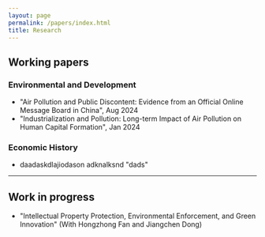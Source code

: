 ```yaml
---
layout: page
permalink: /papers/index.html
title: Research
---
```


## Working papers
### Environmental and Development

- "Air Pollution and Public Discontent: Evidence from an Official Online Message Board in China", Aug 2024
- "Industrialization and Pollution: Long-term Impact of Air Pollution on Human Capital Formation", Jan 2024

### Economic History
- daadaskdlajiodason adknalksnd "dads" 
---

## Work in progress


- "Intellectual Property Protection, Environmental Enforcement, and Green Innovation" (With Hongzhong Fan and Jiangchen Dong) 
